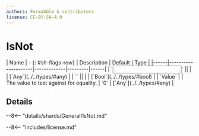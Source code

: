 ```yaml
---
authors: Formabble & contributors
license: CC-BY-SA-4.0
---
```



# IsNot

<div class="sh-parameters" markdown="1">
| Name | - {: #sh-flags-row} | Description | Default | Type |
|------|---------------------|-------------|---------|------|
| `<input>` || | | [`Any`](../../types/#any) |
| `<output>` || | | [`Bool`](../../types/#bool) |
| `Value` |  | The value to test against for equality. | `0` | [`Any`](../../types/#any) |

</div>



## Details

--8<-- "details/shards/General/IsNot.md"


--8<-- "includes/license.md"

